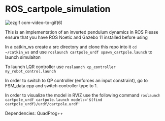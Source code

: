 # ROS_cartpole_simulation
![ezgif com-video-to-gif(6)](https://github.com/OSKOOO/ROS_Cartpole_Simulation/assets/111469977/ae1b9005-2b0b-4e9c-a38f-bb35d31f7855)

This is an implementation of an inverted pendulum dynamics in ROS
Please ensure that you have ROS Noetic and Gazebo 11 installed before using


In a catkin_ws create a src directory and clone this repo into it
`cd ~/catkin_ws` and use  `roslaunch cartpole_urdf spawn_cartpole.launch` to launch 
simulaiton

To launch LQR controller use `roslaunch cp_controller my_robot_control.launch`

In order to switch to QP controller (enforces an input constraint), go to FSM_data.cpp and switch controller type to 1. 

In order to visualize the model in RVIZ use the following command
`roslaunch cartpole_urdf cartpole.launch model:='$(find cartpole_urdf)/urdf/cartpole.urdf'`

Dependencies: QuadProg++
